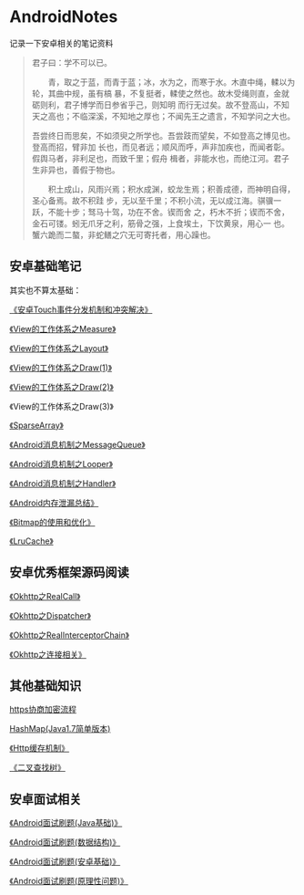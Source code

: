 

# AndroidNotes


记录一下安卓相关的笔记资料



> 君子曰：学不可以已。
>
>　　青，取之于蓝，而青于蓝；冰，水为之，而寒于水。木直中绳，輮以为轮，其曲中规，虽有槁
> 暴，不复挺者，輮使之然也。故木受绳则直，金就砺则利，君子博学而日参省乎己，则知明
> 而行无过矣。故不登高山，不知天之高也；不临深溪，不知地之厚也；不闻先王之遗言，不知学问之大也。   
> 
>   吾尝终日而思矣，不如须臾之所学也。吾尝跂而望矣，不如登高之博见也。登高而招，臂非加
> 长也，而见者远；顺风而呼，声非加疾也，而闻者彰。假舆马者，非利足也，而致千里；假舟 
> 楫者，非能水也，而绝江河。君子生非异也，善假于物也。   
> 
>　　积土成山，风雨兴焉；积水成渊，蛟龙生焉；积善成德，而神明自得，圣心备焉。故不积跬
> 步，无以至千里；不积小流，无以成江海。骐骥一跃，不能十步；驽马十驾，功在不舍。锲而舍
> 之，朽木不折；锲而不舍，金石可镂。蚓无爪牙之利，筋骨之强，上食埃土，下饮黄泉，用心一
> 也。蟹六跪而二螯，非蛇鳝之穴无可寄托者，用心躁也。
　　
　　

## 安卓基础笔记

其实也不算太基础：

[《安卓Touch事件分发机制和冲突解决》](https://github.com/DingoDemon/AndroidNotes/blob/master/AndroidBasicKnowledgeNotes/%E5%AE%89%E5%8D%93Touch%E4%BA%8B%E4%BB%B6%E5%88%86%E5%8F%91%E6%9C%BA%E5%88%B6%E5%92%8C%E5%86%B2%E7%AA%81%E8%A7%A3%E5%86%B3.md)

[《View的工作体系之Measure》](https://github.com/DingoDemon/AndroidNotes/blob/master/AndroidBasicKnowledgeNotes/View%E7%9A%84%E5%B7%A5%E4%BD%9C%E4%BD%93%E7%B3%BB%E4%B9%8BMeasure.md)

[《View的工作体系之Layout》](https://github.com/DingoDemon/AndroidNotes/blob/master/AndroidBasicKnowledgeNotes/View%E7%9A%84%E5%B7%A5%E4%BD%9C%E4%BD%93%E7%B3%BB%E4%B9%8BLayout.md)


[《View的工作体系之Draw(1)》](https://github.com/DingoDemon/AndroidNotes/blob/master/AndroidBasicKnowledgeNotes/View%E7%9A%84%E5%B7%A5%E4%BD%9C%E4%BD%93%E7%B3%BB%E4%B9%8BDraw(1).md)

[《View的工作体系之Draw(2)》](https://github.com/DingoDemon/AndroidNotes/blob/master/AndroidBasicKnowledgeNotes/View%E7%9A%84%E5%B7%A5%E4%BD%9C%E4%BD%93%E7%B3%BB%E4%B9%8BDraw(2).md)

《View的工作体系之Draw(3)》
 
 [《SparseArray》](https://github.com/DingoDemon/AndroidNotes/blob/master/AndroidBasicKnowledgeNotes/SparseArray.md)
 
 [《Android消息机制之MessageQueue》](https://github.com/DingoDemon/AndroidNotes/blob/master/AndroidBasicKnowledgeNotes/MessageQueue.md)
 
 [《Android消息机制之Looper》](https://github.com/DingoDemon/AndroidNotes/blob/master/AndroidBasicKnowledgeNotes/Looper.md)
 
 [《Android消息机制之Handler》](https://github.com/DingoDemon/AndroidNotes/blob/master/AndroidBasicKnowledgeNotes/Handler.md)
 
 
 [《Android内存泄漏总结》](https://github.com/DingoDemon/AndroidNotes/blob/master/AndroidBasicKnowledgeNotes/Android%E5%86%85%E5%AD%98%E6%B3%84%E6%BC%8F%E6%80%BB%E7%BB%93.md)
 
 
 [《Bitmap的使用和优化》](https://github.com/DingoDemon/AndroidNotes/blob/master/AndroidBasicKnowledgeNotes/Bitmap.md)
 
  [《LruCache》]( https://github.com/DingoDemon/AndroidNotes/blob/master/AndroidBasicKnowledgeNotes/LruCache.md)

 
## 安卓优秀框架源码阅读

[《Okhttp之RealCall》](https://github.com/DingoDemon/AndroidNotes/blob/master/AndroidFrameSourceCodeReadNotes/okhttp/Okhttp_Source_Code_RealCall.md)

[《Okhttp之Dispatcher》](https://github.com/DingoDemon/AndroidNotes/blob/master/AndroidFrameSourceCodeReadNotes/okhttp/Okhttp_Source_Code_Dispatcher.md)

[《Okhttp之RealInterceptorChain》](https://github.com/DingoDemon/AndroidNotes/blob/master/AndroidFrameSourceCodeReadNotes/okhttp/Okhttp_Source_Code_RealInterceptorChain.md)


[《Okhttp之连接相关》](https://github.com/DingoDemon/AndroidNotes/blob/master/AndroidFrameSourceCodeReadNotes/okhttp/Okhttp_Source_Code_connection_about.md)

## 其他基础知识

[https协商加密流程](https://github.com/DingoDemon/AndroidNotes/blob/master/OtherBasicKnowledge/https%E5%8D%8F%E5%95%86%E5%8A%A0%E5%AF%86%E6%B5%81%E7%A8%8B.md)

[HashMap(Java1.7简单版本)](https://github.com/DingoDemon/AndroidNotes/blob/master/OtherBasicKnowledge/HashMap.md)

[《Http缓存机制》](https://github.com/DingoDemon/AndroidNotes/blob/master/OtherBasicKnowledge/HttpCache.md)

[《二叉查找树》](https://github.com/DingoDemon/AndroidNotes/blob/master/OtherBasicKnowledge/BinarySearchTree.md)

## 安卓面试相关
[《Android面试刷题(Java基础)》](https://github.com/DingoDemon/AndroidNotes/blob/master/InterviewAbout/Android%E9%9D%A2%E8%AF%95%E5%88%B7%E9%A2%98(Java%E5%9F%BA%E7%A1%80).md)

[《Android面试刷题(数据结构)》](https://github.com/DingoDemon/AndroidNotes/blob/master/InterviewAbout/Android%E9%9D%A2%E8%AF%95%E5%88%B7%E9%A2%98(%E6%95%B0%E6%8D%AE%E7%BB%93%E6%9E%84).md)

[《Android面试刷题(安卓基础)》](https://github.com/DingoDemon/AndroidNotes/blob/master/InterviewAbout/Android%E9%9D%A2%E8%AF%95%E5%88%B7%E9%A2%98(%E5%AE%89%E5%8D%93%E5%9F%BA%E7%A1%80).md)
 
 
[《Android面试刷题(原理性问题)》]( https://github.com/DingoDemon/AndroidNotes/blob/master/InterviewAbout/Android%E9%9D%A2%E8%AF%95%E5%88%B7%E9%A2%98(%E5%8E%9F%E7%90%86%E6%80%A7%E9%97%AE%E9%A2%98).md)
 
